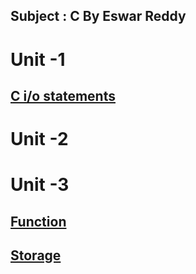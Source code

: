 Subject : C
By Eswar Reddy
---

# Unit -1
## [C i/o statements](./iostatements.md)


# Unit -2

# Unit -3
## [Function](./funtion.md)
## [Storage](./storage.md)

